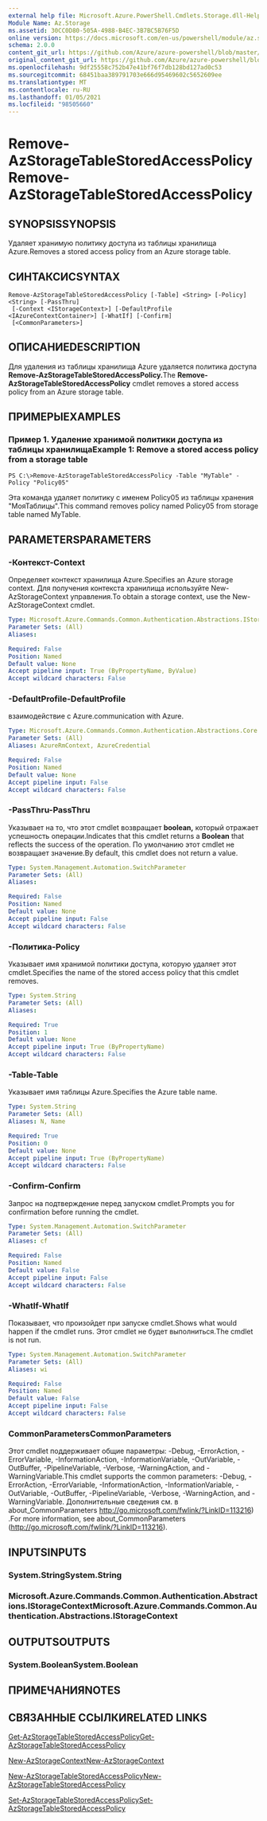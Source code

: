 ```yaml
---
external help file: Microsoft.Azure.PowerShell.Cmdlets.Storage.dll-Help.xml
Module Name: Az.Storage
ms.assetid: 30CC0D80-505A-4988-B4EC-3B7BC5B76F5D
online version: https://docs.microsoft.com/en-us/powershell/module/az.storage/remove-azstoragetablestoredaccesspolicy
schema: 2.0.0
content_git_url: https://github.com/Azure/azure-powershell/blob/master/src/Storage/Storage.Management/help/Remove-AzStorageTableStoredAccessPolicy.md
original_content_git_url: https://github.com/Azure/azure-powershell/blob/master/src/Storage/Storage.Management/help/Remove-AzStorageTableStoredAccessPolicy.md
ms.openlocfilehash: 9df25558c752b47e41bf76f7db128bd127ad0c53
ms.sourcegitcommit: 68451baa389791703e666d95469602c5652609ee
ms.translationtype: MT
ms.contentlocale: ru-RU
ms.lasthandoff: 01/05/2021
ms.locfileid: "98505660"
---
```

# <span data-ttu-id="cd168-101">Remove-AzStorageTableStoredAccessPolicy</span><span class="sxs-lookup"><span data-stu-id="cd168-101">Remove-AzStorageTableStoredAccessPolicy</span></span>

## <span data-ttu-id="cd168-102">SYNOPSIS</span><span class="sxs-lookup"><span data-stu-id="cd168-102">SYNOPSIS</span></span>
<span data-ttu-id="cd168-103">Удаляет хранимую политику доступа из таблицы хранилища Azure.</span><span class="sxs-lookup"><span data-stu-id="cd168-103">Removes a stored access policy from an Azure storage table.</span></span>

## <span data-ttu-id="cd168-104">СИНТАКСИС</span><span class="sxs-lookup"><span data-stu-id="cd168-104">SYNTAX</span></span>

```
Remove-AzStorageTableStoredAccessPolicy [-Table] <String> [-Policy] <String> [-PassThru]
 [-Context <IStorageContext>] [-DefaultProfile <IAzureContextContainer>] [-WhatIf] [-Confirm]
 [<CommonParameters>]
```

## <span data-ttu-id="cd168-105">ОПИСАНИЕ</span><span class="sxs-lookup"><span data-stu-id="cd168-105">DESCRIPTION</span></span>
<span data-ttu-id="cd168-106">Для удаления из таблицы хранилища Azure удаляется политика доступа **Remove-AzStorageTableStoredAccessPolicy.**</span><span class="sxs-lookup"><span data-stu-id="cd168-106">The **Remove-AzStorageTableStoredAccessPolicy** cmdlet removes a stored access policy from an Azure storage table.</span></span>

## <span data-ttu-id="cd168-107">ПРИМЕРЫ</span><span class="sxs-lookup"><span data-stu-id="cd168-107">EXAMPLES</span></span>

### <span data-ttu-id="cd168-108">Пример 1. Удаление хранимой политики доступа из таблицы хранилища</span><span class="sxs-lookup"><span data-stu-id="cd168-108">Example 1: Remove a stored access policy from a storage table</span></span>
```
PS C:\>Remove-AzStorageTableStoredAccessPolicy -Table "MyTable" -Policy "Policy05"
```

<span data-ttu-id="cd168-109">Эта команда удаляет политику с именем Policy05 из таблицы хранения "МояТаблицы".</span><span class="sxs-lookup"><span data-stu-id="cd168-109">This command removes policy named Policy05 from storage table named MyTable.</span></span>

## <span data-ttu-id="cd168-110">PARAMETERS</span><span class="sxs-lookup"><span data-stu-id="cd168-110">PARAMETERS</span></span>

### <span data-ttu-id="cd168-111">-Контекст</span><span class="sxs-lookup"><span data-stu-id="cd168-111">-Context</span></span>
<span data-ttu-id="cd168-112">Определяет контекст хранилища Azure.</span><span class="sxs-lookup"><span data-stu-id="cd168-112">Specifies an Azure storage context.</span></span>
<span data-ttu-id="cd168-113">Для получения контекста хранилища используйте New-AzStorageContext управления.</span><span class="sxs-lookup"><span data-stu-id="cd168-113">To obtain a storage context, use the New-AzStorageContext cmdlet.</span></span>

```yaml
Type: Microsoft.Azure.Commands.Common.Authentication.Abstractions.IStorageContext
Parameter Sets: (All)
Aliases:

Required: False
Position: Named
Default value: None
Accept pipeline input: True (ByPropertyName, ByValue)
Accept wildcard characters: False
```

### <span data-ttu-id="cd168-114">-DefaultProfile</span><span class="sxs-lookup"><span data-stu-id="cd168-114">-DefaultProfile</span></span>
<span data-ttu-id="cd168-115">взаимодействие с Azure.</span><span class="sxs-lookup"><span data-stu-id="cd168-115">communication with Azure.</span></span>

```yaml
Type: Microsoft.Azure.Commands.Common.Authentication.Abstractions.Core.IAzureContextContainer
Parameter Sets: (All)
Aliases: AzureRmContext, AzureCredential

Required: False
Position: Named
Default value: None
Accept pipeline input: False
Accept wildcard characters: False
```

### <span data-ttu-id="cd168-116">-PassThru</span><span class="sxs-lookup"><span data-stu-id="cd168-116">-PassThru</span></span>
<span data-ttu-id="cd168-117">Указывает на то, что этот cmdlet возвращает **boolean,** который отражает успешность операции.</span><span class="sxs-lookup"><span data-stu-id="cd168-117">Indicates that this cmdlet returns a **Boolean** that reflects the success of the operation.</span></span>
<span data-ttu-id="cd168-118">По умолчанию этот cmdlet не возвращает значение.</span><span class="sxs-lookup"><span data-stu-id="cd168-118">By default, this cmdlet does not return a value.</span></span>

```yaml
Type: System.Management.Automation.SwitchParameter
Parameter Sets: (All)
Aliases:

Required: False
Position: Named
Default value: None
Accept pipeline input: False
Accept wildcard characters: False
```

### <span data-ttu-id="cd168-119">-Политика</span><span class="sxs-lookup"><span data-stu-id="cd168-119">-Policy</span></span>
<span data-ttu-id="cd168-120">Указывает имя хранимой политики доступа, которую удаляет этот cmdlet.</span><span class="sxs-lookup"><span data-stu-id="cd168-120">Specifies the name of the stored access policy that this cmdlet removes.</span></span>

```yaml
Type: System.String
Parameter Sets: (All)
Aliases:

Required: True
Position: 1
Default value: None
Accept pipeline input: True (ByPropertyName)
Accept wildcard characters: False
```

### <span data-ttu-id="cd168-121">-Table</span><span class="sxs-lookup"><span data-stu-id="cd168-121">-Table</span></span>
<span data-ttu-id="cd168-122">Указывает имя таблицы Azure.</span><span class="sxs-lookup"><span data-stu-id="cd168-122">Specifies the Azure table name.</span></span>

```yaml
Type: System.String
Parameter Sets: (All)
Aliases: N, Name

Required: True
Position: 0
Default value: None
Accept pipeline input: True (ByPropertyName)
Accept wildcard characters: False
```

### <span data-ttu-id="cd168-123">-Confirm</span><span class="sxs-lookup"><span data-stu-id="cd168-123">-Confirm</span></span>
<span data-ttu-id="cd168-124">Запрос на подтверждение перед запуском cmdlet.</span><span class="sxs-lookup"><span data-stu-id="cd168-124">Prompts you for confirmation before running the cmdlet.</span></span>

```yaml
Type: System.Management.Automation.SwitchParameter
Parameter Sets: (All)
Aliases: cf

Required: False
Position: Named
Default value: False
Accept pipeline input: False
Accept wildcard characters: False
```

### <span data-ttu-id="cd168-125">-WhatIf</span><span class="sxs-lookup"><span data-stu-id="cd168-125">-WhatIf</span></span>
<span data-ttu-id="cd168-126">Показывает, что произойдет при запуске cmdlet.</span><span class="sxs-lookup"><span data-stu-id="cd168-126">Shows what would happen if the cmdlet runs.</span></span>
<span data-ttu-id="cd168-127">Этот cmdlet не будет выполниться.</span><span class="sxs-lookup"><span data-stu-id="cd168-127">The cmdlet is not run.</span></span>

```yaml
Type: System.Management.Automation.SwitchParameter
Parameter Sets: (All)
Aliases: wi

Required: False
Position: Named
Default value: False
Accept pipeline input: False
Accept wildcard characters: False
```

### <span data-ttu-id="cd168-128">CommonParameters</span><span class="sxs-lookup"><span data-stu-id="cd168-128">CommonParameters</span></span>
<span data-ttu-id="cd168-129">Этот cmdlet поддерживает общие параметры: -Debug, -ErrorAction, -ErrorVariable, -InformationAction, -InformationVariable, -OutVariable, -OutBuffer, -PipelineVariable, -Verbose, -WarningAction, and -WarningVariable.</span><span class="sxs-lookup"><span data-stu-id="cd168-129">This cmdlet supports the common parameters: -Debug, -ErrorAction, -ErrorVariable, -InformationAction, -InformationVariable, -OutVariable, -OutBuffer, -PipelineVariable, -Verbose, -WarningAction, and -WarningVariable.</span></span> <span data-ttu-id="cd168-130">Дополнительные сведения см. в about_CommonParameters http://go.microsoft.com/fwlink/?LinkID=113216) .</span><span class="sxs-lookup"><span data-stu-id="cd168-130">For more information, see about_CommonParameters (http://go.microsoft.com/fwlink/?LinkID=113216).</span></span>

## <span data-ttu-id="cd168-131">INPUTS</span><span class="sxs-lookup"><span data-stu-id="cd168-131">INPUTS</span></span>

### <span data-ttu-id="cd168-132">System.String</span><span class="sxs-lookup"><span data-stu-id="cd168-132">System.String</span></span>

### <span data-ttu-id="cd168-133">Microsoft.Azure.Commands.Common.Authentication.Abstractions.IStorageContext</span><span class="sxs-lookup"><span data-stu-id="cd168-133">Microsoft.Azure.Commands.Common.Authentication.Abstractions.IStorageContext</span></span>

## <span data-ttu-id="cd168-134">OUTPUTS</span><span class="sxs-lookup"><span data-stu-id="cd168-134">OUTPUTS</span></span>

### <span data-ttu-id="cd168-135">System.Boolean</span><span class="sxs-lookup"><span data-stu-id="cd168-135">System.Boolean</span></span>

## <span data-ttu-id="cd168-136">ПРИМЕЧАНИЯ</span><span class="sxs-lookup"><span data-stu-id="cd168-136">NOTES</span></span>

## <span data-ttu-id="cd168-137">СВЯЗАННЫЕ ССЫЛКИ</span><span class="sxs-lookup"><span data-stu-id="cd168-137">RELATED LINKS</span></span>

[<span data-ttu-id="cd168-138">Get-AzStorageTableStoredAccessPolicy</span><span class="sxs-lookup"><span data-stu-id="cd168-138">Get-AzStorageTableStoredAccessPolicy</span></span>](./Get-AzStorageTableStoredAccessPolicy.md)

[<span data-ttu-id="cd168-139">New-AzStorageContext</span><span class="sxs-lookup"><span data-stu-id="cd168-139">New-AzStorageContext</span></span>](./New-AzStorageContext.md)

[<span data-ttu-id="cd168-140">New-AzStorageTableStoredAccessPolicy</span><span class="sxs-lookup"><span data-stu-id="cd168-140">New-AzStorageTableStoredAccessPolicy</span></span>](./New-AzStorageTableStoredAccessPolicy.md)

[<span data-ttu-id="cd168-141">Set-AzStorageTableStoredAccessPolicy</span><span class="sxs-lookup"><span data-stu-id="cd168-141">Set-AzStorageTableStoredAccessPolicy</span></span>](./Set-AzStorageTableStoredAccessPolicy.md)
